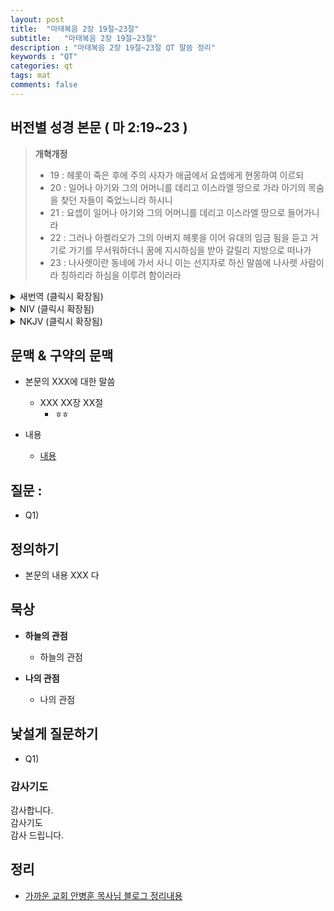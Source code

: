 ```yaml
---
layout: post
title:  "마태복음 2장 19절~23절"
subtitle:   "마태복음 2장 19절~23절"
description : "마태복음 2장 19절~23절 QT 말씀 정리"
keywords : "QT"
categories: qt
tags: mat
comments: false
---
```


## 버전별 성경 본문 ( 마 2:19~23 )

> **개혁개정**
>* 19 : 헤롯이 죽은 후에 주의 사자가 애굽에서 요셉에게 현몽하여 이르되
>* 20 : 일어나 아기와 그의 어머니를 데리고 이스라엘 땅으로 가라 아기의 목숨을 찾던 자들이 죽었느니라 하시니
>* 21 : 요셉이 일어나 아기와 그의 어머니를 데리고 이스라엘 땅으로 들어가니라
>* 22 : 그러나 아켈라오가 그의 아버지 헤롯을 이어 유대의 임금 됨을 듣고 거기로 가기를 무서워하더니 꿈에 지시하심을 받아 갈릴리 지방으로 떠나가
>* 23 : 나사렛이란 동네에 가서 사니 이는 선지자로 하신 말씀에 나사렛 사람이라 칭하리라 하심을 이루려 함이러라

<details>

<summary> 새번역 (클릭시 확장됨)</summary>
<div markdown="1">

>* 19 : 헤롯이 죽은 뒤에, 주님의 천사가 이집트에 있는 요셉에게 꿈에 나타나서
>* 20 : 말하였다. "일어나서, 아기와 그 어머니를 데리고 이스라엘 땅으로 가거라. 그 아기의 목숨을 노리던 자들이 죽었다."
>* 21 : 요셉이 일어나서, 아기와 그 어머니를 데리고 이스라엘 땅으로 들어왔다.
>* 22 : 그러나 요셉은, 아켈라오가 그 아버지 헤롯을 이어서 유대 지방의 왕이 되었다는 말을 듣고, 그 곳으로 가기를 두려워하였다. 그는 꿈에 지시를 받고, 갈릴리 지방으로 물러가서,
>* 23 : 나사렛이라는 동네로 가서 살았다. 이리하여 예언자들을 시켜서 말씀하신 바, "그는 나사렛 사람이라고 불릴 것이다" 하신 말씀이 이루어졌다.
</div>
</details>

<details>
<summary> NIV (클릭시 확장됨)</summary>
<div markdown="1">

>* 19 : After Herod died, an angel of the Lord appeared in a dream to Joseph in Egypt
>* 20 : and said, “Get up, take the child and his mother and go to the land of Israel, for those who were trying to take the child’s life are dead.”
>* 21 : So he got up, took the child and his mother and went to the land of Israel.
>* 22 : But when he heard that Archelaus was reigning in Judea in place of his father Herod, he was afraid to go there. Having been warned in a dream, he withdrew to the district of Galilee,
>* 23 : and he went and lived in a town called Nazareth. So was fulfilled what was said through the prophets, that he would be called a Nazarene.
</div>
</details>

<details>
<summary> NKJV (클릭시 확장됨)</summary>
<div markdown="1">

>* 19 : Now when Herod was dead, behold, an angel of the Lord appeared in a dream to Joseph in Egypt,
>* 20 : saying, “Arise, take the young Child and His mother, and go to the land of Israel, for those who sought the young Child’s life are dead.”
>* 21 : Then he arose, took the young Child and His mother, and came into the land of Israel.
>* 22 : But when he heard that Archelaus was reigning over Judea instead of his father Herod, he was afraid to go there. And being warned by God in a dream, he turned aside into the region of Galilee.
>* 23 : And he came and dwelt in a city called Nazareth, that it might be fulfilled which was spoken by the prophets, “He shall be called a Nazarene.”
</div>
</details>

## 문맥 & 구약의 문맥 

* 본문의 XXX에 대한 말씀
    - XXX XX장 XX절
        * `ㅎㅎ` 

* 내용 
    - [내용](링크) 

## 질문 :

* Q1) 

## 정의하기

* 본문의 내용 XXX 다

## 묵상

* **하늘의 관점**  
    - 하늘의 관점
  
* **나의 관점**
    - 나의 관점

## 낯설게 질문하기

* Q1) 

### 감사기도

감사합니다.  
감사기도  
감사 드립니다.  

## 정리
* [가까운 교회 안병훈 목사님 블로그 정리내용](https://blog.naver.com/tolerance2018)


